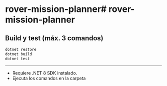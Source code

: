 # rover-mission-planner# rover-mission-planner

## Build y test (máx. 3 comandos)

```sh
dotnet restore
dotnet build
dotnet test
```

---

- Requiere .NET 8 SDK instalado.
- Ejecuta los comandos en la carpeta
